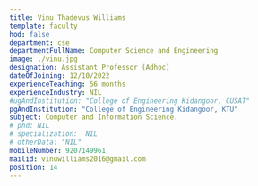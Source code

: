 ```yaml
---
title: Vinu Thadevus Williams
template: faculty
hod: false
department: cse
departmentFullName: Computer Science and Engineering
image: ./vinu.jpg
designation: Assistant Professor (Adhoc)
dateOfJoining: 12/10/2022
experienceTeaching: 56 months
experienceIndustry: NIL
#ugAndInstitution: "College of Engineering Kidangoor, CUSAT"
pgAndInstitution: "College of Engineering Kidangoor, KTU"
subject: Computer and Information Science.
# phd: NIL
# specialization:  NIL
# otherData: "NIL"
mobileNumber: 9207149961   
mailid: vinuwilliams2016@gmail.com
position: 14
---
```

